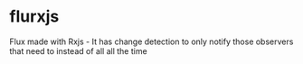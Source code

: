 # flurxjs
Flux made with Rxjs - It has change detection to only notify those observers that need to instead of all all the time
